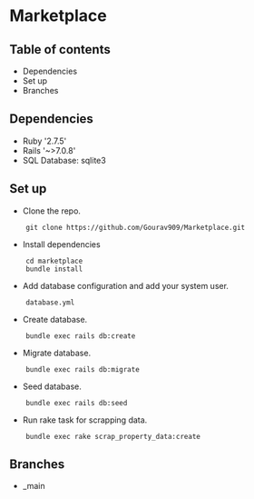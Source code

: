 # Marketplace

## Table of contents
* Dependencies
* Set up
* Branches

## Dependencies
* Ruby '2.7.5'
* Rails '~>7.0.8'
* SQL Database: sqlite3

## Set up
* Clone the repo.
```
    git clone https://github.com/Gourav909/Marketplace.git
```
* Install dependencies
```
    cd marketplace
    bundle install
```
* Add database configuration and add your system user.
```
    database.yml
```
* Create database.
```
    bundle exec rails db:create
```
* Migrate database.
```
    bundle exec rails db:migrate
```
* Seed database.
```
    bundle exec rails db:seed
```
* Run rake task for scrapping data.
```
    bundle exec rake scrap_property_data:create
```
## Branches
* _main
